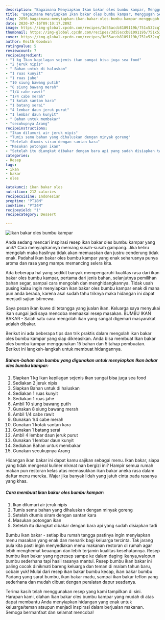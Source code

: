 ```yaml
---
description: "Bagaimana Menyiapkan Ikan bakar oles bumbu kampar, Menggugah Selera"
title: "Bagaimana Menyiapkan Ikan bakar oles bumbu kampar, Menggugah Selera"
slug: 2856-bagaimana-menyiapkan-ikan-bakar-oles-bumbu-kampar-menggugah-selera
date: 2020-07-16T09:10:17.289Z
image: https://img-global.cpcdn.com/recipes/3d55accb8109119b/751x532cq70/ikan-bakar-oles-bumbu-kampar-foto-resep-utama.jpg
thumbnail: https://img-global.cpcdn.com/recipes/3d55accb8109119b/751x532cq70/ikan-bakar-oles-bumbu-kampar-foto-resep-utama.jpg
cover: https://img-global.cpcdn.com/recipes/3d55accb8109119b/751x532cq70/ikan-bakar-oles-bumbu-kampar-foto-resep-utama.jpg
author: Keith Goodwin
ratingvalue: 5
reviewcount: 7
recipeingredient:
- "1 kg Ikan kapilagan sejenis ikan sungai bisa juga sea food"
- "2 jeruk nipis"
- " Bahan untuk di haluskan"
- "1 ruas kunyit"
- "1 ruas jahe"
- "10 siung bawang putih"
- "8 siung bawang merah"
- "1/4 cabe rawit"
- "1/4 cabe merah"
- "1 kotak santan kara"
- "1 batang serai"
- "4 lembar daun jeruk purut"
- "1 lembar daun kunyit"
- " Bahan untuk membakar"
- "secukupnya Arang"
recipeinstructions:
- "Ikan dilumuri air jeruk nipis"
- "Tumis semu bahan yang dihaluskan dengan minyak goreng"
- "Setelah dtumis siram dengan santan kara"
- "Masukan potongan ikan"
- "Setelah itu diangkat dibakar dengan bara api yang sudah disiapkan tadi"
categories:
- Resep
tags:
- ikan
- bakar
- oles

katakunci: ikan bakar oles 
nutrition: 212 calories
recipecuisine: Indonesian
preptime: "PT18M"
cooktime: "PT34M"
recipeyield: "1"
recipecategory: Dessert

---
```



![Ikan bakar oles bumbu kampar](https://img-global.cpcdn.com/recipes/3d55accb8109119b/751x532cq70/ikan-bakar-oles-bumbu-kampar-foto-resep-utama.jpg)

Anda sedang mencari inspirasi resep ikan bakar oles bumbu kampar yang unik? Cara menyiapkannya memang susah-susah gampang. Jika keliru mengolah maka hasilnya tidak akan memuaskan dan justru cenderung tidak enak. Padahal ikan bakar oles bumbu kampar yang enak seharusnya punya aroma dan rasa yang mampu memancing selera kita.

Ada beberapa hal yang sedikit banyak mempengaruhi kualitas rasa dari ikan bakar oles bumbu kampar, pertama dari jenis bahan, selanjutnya pemilihan bahan segar, sampai cara mengolah dan menghidangkannya. Tidak usah pusing kalau ingin menyiapkan ikan bakar oles bumbu kampar enak di mana pun anda berada, karena asal sudah tahu triknya maka hidangan ini dapat menjadi sajian istimewa.

Saya pesan ikan kuwe di tetangga yang jualan ikan. Keluarga saya menyukai ikan sungai jadi saya mencoba memaakai resep masakan. BUMBU IKAN BAKAR - Salah satu cara mengolah ikan yang sangat digemari masyarakat adalah dibakar.


Berikut ini ada beberapa tips dan trik praktis dalam mengolah ikan bakar oles bumbu kampar yang siap dikreasikan. Anda bisa membuat Ikan bakar oles bumbu kampar menggunakan 15 bahan dan 5 tahap pembuatan. Berikut ini langkah-langkah untuk membuat hidangannya.

<!--inarticleads1-->

##### Bahan-bahan dan bumbu yang digunakan untuk menyiapkan Ikan bakar oles bumbu kampar:

1. Siapkan 1 kg Ikan kapilagan sejenis ikan sungai bisa juga sea food
1. Sediakan 2 jeruk nipis
1. Siapkan  Bahan untuk di haluskan
1. Sediakan 1 ruas kunyit
1. Sediakan 1 ruas jahe
1. Ambil 10 siung bawang putih
1. Gunakan 8 siung bawang merah
1. Ambil 1/4 cabe rawit
1. Gunakan 1/4 cabe merah
1. Gunakan 1 kotak santan kara
1. Gunakan 1 batang serai
1. Ambil 4 lembar daun jeruk purut
1. Gunakan 1 lembar daun kunyit
1. Sediakan  Bahan untuk membakar
1. Gunakan secukupnya Arang


Hidangan ikan bakar ini dapat kamu sajikan sebagai menu. Ikan bakar, siapa yang tidak mengenal kuliner nikmat nan bergizi ini? Hampir semua rumah makan pun restoran kelas atas memasukkan ikan bakar aneka rasa dalam daftar menu mereka. Wajar jika banyak lidah yang jatuh cinta pada rasanya yang khas. 

<!--inarticleads2-->

##### Cara membuat Ikan bakar oles bumbu kampar:

1. Ikan dilumuri air jeruk nipis
1. Tumis semu bahan yang dihaluskan dengan minyak goreng
1. Setelah dtumis siram dengan santan kara
1. Masukan potongan ikan
1. Setelah itu diangkat dibakar dengan bara api yang sudah disiapkan tadi


Bumbu ikan bakar - setiap ibu rumah tangga pastinya ingin menyiapkan menu masakan yang enak dan menarik bagi keluarga tercinta. Tak jarang pula kita pasti ingin menyediakan menu makanan restoran di rumah agar lebih menghemat keuangan dan lebih terjamin kualitas kesehatannya. Resep bumbu ikan bakar yang ngeresep sampe ke dalam daging ikanya,walopun bumbu sederhana tapi hasil rasanya mantul. Resep bumbu ikan bakar ini paling cocok dinikmati bareng keluarga dan teman di malam tahun baru, cobain yuk! Mulai dari resep ikan bakar bumbu kecap, ikan bakar bumbu Padang yang sarat bumbu, ikan bakar madu, sampai ikan bakar teflon yang sederhana dan mudah dibuat dengan peralatan dapur seadanya. 

Terima kasih telah menggunakan resep yang kami tampilkan di sini. Harapan kami, olahan Ikan bakar oles bumbu kampar yang mudah di atas dapat membantu Anda menyiapkan hidangan yang enak untuk keluarga/teman ataupun menjadi inspirasi dalam berjualan makanan. Semoga bermanfaat dan selamat mencoba!
